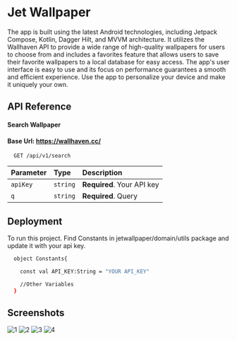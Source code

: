
# Jet Wallpaper

The app is built using the latest Android technologies, including Jetpack Compose, Kotlin, Dagger Hilt, and MVVM architecture. It utilizes the Wallhaven API to provide a wide range of high-quality wallpapers for users to choose from and includes a favorites feature that allows users to save their favorite wallpapers to a local database for easy access. The app's user interface is easy to use and its focus on performance guarantees a smooth and efficient experience. Use the app to personalize your device and make it uniquely your own.
## API Reference

#### Search Wallpaper
#### Base Url: https://wallhaven.cc/

```http
  GET /api/v1/search
```

| Parameter | Type     | Description                |
| :-------- | :------- | :------------------------- |
| `apiKey` | `string` | **Required**. Your API key |
| `q` | `string` | **Required**. Query |



## Deployment

To run this project. Find Constants in jetwallpaper/domain/utils
package and update it with your api key.

```bash
  object Constants{

    const val API_KEY:String = "YOUR API_KEY"

    //Other Variables
  }
```

## Screenshots
![1](https://user-images.githubusercontent.com/71754826/209925781-8a8e2e11-4383-414c-9f63-7f98de5ed9cd.jpeg)
![2](https://user-images.githubusercontent.com/71754826/209925787-6e0371a4-fe5d-41d2-8382-af022b9396cf.jpeg)
![3](https://user-images.githubusercontent.com/71754826/209925790-ec1a7388-28c0-4ac2-8e99-e925cc0de9cb.jpeg)
![4](https://user-images.githubusercontent.com/71754826/209925794-434bb2ec-21dd-42d9-bc70-1bfcd90fd225.jpeg)
